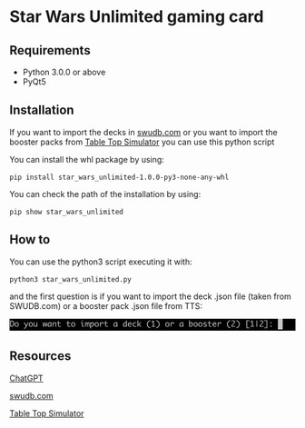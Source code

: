 # Star Wars Unlimited gaming card
## Requirements
- Python 3.0.0 or above
- PyQt5

## Installation
If you want to import the decks in [swudb.com](https://swudb.com/) or you want to import the booster packs from [Table Top Simulator](https://store.steampowered.com/app/286160/Tabletop_Simulator/) you can use this python script

You can install the whl package by using:
```
pip install star_wars_unlimited-1.0.0-py3-none-any-whl
```

You can check the path of the installation by using:
```
pip show star_wars_unlimited
```

## How to
You can use the python3 script executing it with:
```
python3 star_wars_unlimited.py
```
and the first question is if you  want to import the deck .json file (taken from SWUDB.com) or a booster pack .json file from TTS:

![](images/question.png) 

## Resources
[ChatGPT](https://chatgpt.com/)

[swudb.com](https://swudb.com/)

[Table Top Simulator](https://store.steampowered.com/app/286160/Tabletop_Simulator/)

